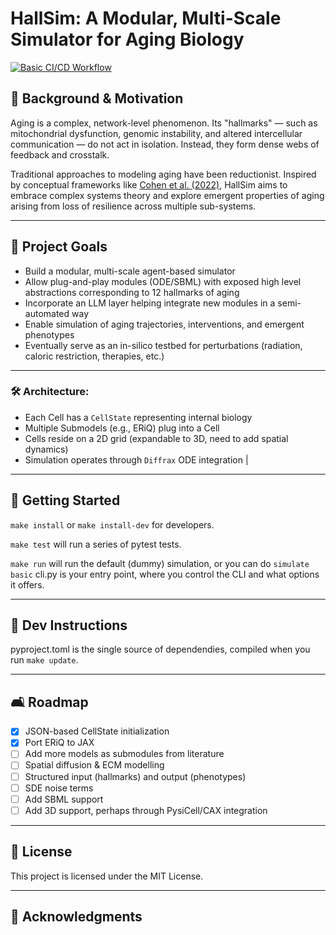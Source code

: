 # HallSim: A Modular, Multi-Scale Simulator for Aging Biology
[![Basic CI/CD Workflow](https://github.com/BabaJaguska/HallSim/actions/workflows/basic_CI_linux.yaml/badge.svg)](https://github.com/BabaJaguska/HallSim/actions/workflows/basic_CI_linux.yaml)

## 🧬 Background & Motivation

Aging is a complex, network-level phenomenon. Its "hallmarks" — such as mitochondrial dysfunction, genomic instability, and altered intercellular communication — do not act in isolation. Instead, they form dense webs of feedback and crosstalk.

Traditional approaches to modeling aging have been reductionist. Inspired by conceptual frameworks like [Cohen et al. (2022)](https://pubmed.ncbi.nlm.nih.gov/37117782/), HallSim aims to embrace complex systems theory and explore emergent properties of aging arising from loss of resilience across multiple sub-systems.

---

## 🌟 Project Goals

* Build a modular, multi-scale agent-based simulator
* Allow plug-and-play modules (ODE/SBML) with exposed high level abstractions corresponding to 12 hallmarks of aging
* Incorporate an LLM layer helping integrate new modules in a semi-automated way
* Enable simulation of aging trajectories, interventions, and emergent phenotypes
* Eventually serve as an in-silico testbed for perturbations (radiation, caloric restriction, therapies, etc.)

---

### 🛠️ Architecture:

* Each Cell has a `CellState` representing internal biology
* Multiple Submodels (e.g., ERiQ) plug into a Cell
* Cells reside on a 2D grid (expandable to 3D, need to add spatial dynamics)
* Simulation operates through `Diffrax` ODE integration                           |

---

## 🚀 Getting Started


`make install` or `make install-dev` for developers.

`make test` will run a series of pytest tests.

`make run` will run the default (dummy) simulation, or you can do `simulate basic`
cli.py is your entry point, where you control the CLI and what options it offers.

---

## 🧰 Dev Instructions

pyproject.toml is the single source of dependendies, compiled when you run `make update`.

---

## 🛋️ Roadmap

* [x] JSON-based CellState initialization
* [x] Port ERiQ to JAX
* [ ] Add more models as submodules from literature
* [ ] Spatial diffusion & ECM modelling
* [ ] Structured input (hallmarks) and output (phenotypes)
* [ ] SDE noise terms
* [ ] Add SBML support
* [ ] Add 3D support, perhaps through PysiCell/CAX integration

---

## 📜 License

This project is licensed under the MIT License.

---

## 🙏 Acknowledgments




